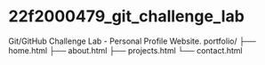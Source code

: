 # 22f2000479_git_challenge_lab
Git/GitHub Challenge Lab - Personal Profile Website.
portfolio/
├── home.html
├── about.html
├── projects.html
└── contact.html
